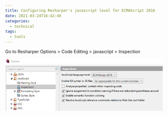 ```yaml
---
title: Configuring Resharper's javascript level for ECMAScript 2016
date: 2021-03-24T16:42:49
categories:
  - technical
tags:
  - tools
---
```



Go to Resharper Options &gt; Code Editing &gt; javascript &gt; Inspection

![](/assets/image%20%2828%29.png)

